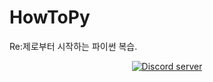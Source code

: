 # HowToPy
Re:제로부터 시작하는 파이썬 복습.
<div align="center">
  <p>
    <a href="https://discord.gg/djs"><img src="https://img.shields.io/discord/222078108977594368?color=5865F2&logo=discord&logoColor=white" alt="Discord server" /></a>
